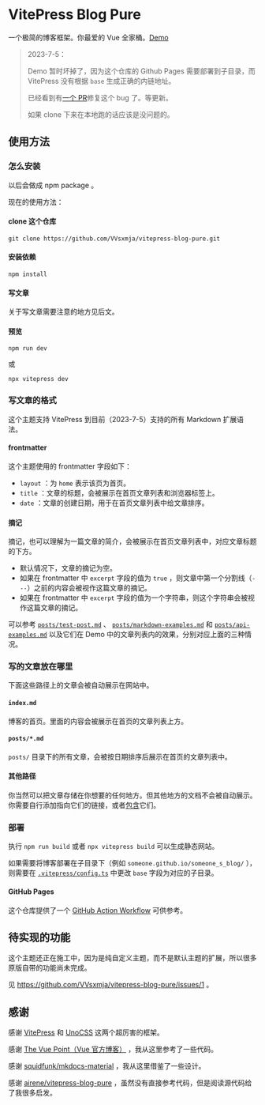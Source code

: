 # VitePress Blog Pure

一个极简的博客框架。你最爱的 Vue 全家桶。[Demo](https://vvsxmja.github.io/vitepress-blog-pure/)

> 2023-7-5：
>
> Demo 暂时坏掉了，因为这个仓库的 Github Pages 需要部署到子目录，而 VitePress 没有根据 `base` 生成正确的内链地址。
>
> 已经看到有[一个 PR](https://github.com/vuejs/vitepress/pull/2578)修复这个 bug 了。等更新。
>
> 如果 clone 下来在本地跑的话应该是没问题的。

## 使用方法

### 怎么安装

以后会做成 npm package 。

现在的使用方法：

#### clone 这个仓库

```shell
git clone https://github.com/VVsxmja/vitepress-blog-pure.git
```

#### 安装依赖

```shell
npm install
```

#### 写文章

关于写文章需要注意的地方见后文。

#### 预览

```shell
npm run dev
```

或

```shell
npx vitepress dev
```

### 写文章的格式

这个主题支持 VitePress 到目前（2023-7-5）支持的所有 Markdown 扩展语法。

#### frontmatter

这个主题使用的 frontmatter 字段如下：

- `layout` ：为 `home` 表示该页为首页。
- `title` ：文章的标题，会被展示在首页文章列表和浏览器标签上。
- `date` ：文章的创建日期，用于在首页文章列表中给文章排序。

#### 摘记

摘记，也可以理解为一篇文章的简介，会被展示在首页文章列表中，对应文章标题的下方。

- 默认情况下，文章的摘记为空。
- 如果在 frontmatter 中 `excerpt` 字段的值为 `true` ，则文章中第一个分割线（`---`）之前的内容会被视作这篇文章的摘记。
- 如果在 frontmatter 中 `excerpt` 字段的值为一个字符串，则这个字符串会被视作这篇文章的摘记。

可以参考 [`posts/test-post.md`](posts/test-post.md) 、 [`posts/markdown-examples.md`](posts/markdown-examples.md) 和 [`posts/api-examples.md`](posts/api-examples.md) 以及它们在 Demo 中的文章列表内的效果，分别对应上面的三种情况。

### 写的文章放在哪里

下面这些路径上的文章会被自动展示在网站中。

#### `index.md`

博客的首页。里面的内容会被展示在首页的文章列表上方。

#### `posts/*.md`

`posts/` 目录下的所有文章，会被按日期排序后展示在首页的文章列表中。

#### 其他路径

你当然可以把文章存储在你想要的任何地方。但其他地方的文档不会被自动展示。你需要自行添加指向它们的链接，或者[包含](https://vitepress.dev/guide/markdown#markdown-file-inclusion)它们。

### 部署

执行 `npm run build` 或者 `npx vitepress build` 可以生成静态网站。

如果需要将博客部署在子目录下（例如 `someone.github.io/someone_s_blog/` ），则需要在 [`.vitepress/config.ts`](.vitepress/config.ts) 中更改 `base` 字段为对应的子目录。

#### GitHub Pages

这个仓库提供了一个 [GitHub Action Workflow](.github/workflows/pages.yml) 可供参考。

## 待实现的功能

这个主题还正在施工中，因为是纯自定义主题，而不是默认主题的扩展，所以很多原版自带的功能尚未完成。

见 https://github.com/VVsxmja/vitepress-blog-pure/issues/1 。

## 感谢

感谢 [VitePress](https://github.com/vuejs/vitepress) 和 [UnoCSS](https://github.com/unocss/unocss) 这两个超厉害的框架。

感谢 [The Vue Point（Vue 官方博客）](https://github.com/vuejs/blog) ，我从这里参考了一些代码。

感谢 [squidfunk/mkdocs-material](https://github.com/squidfunk/mkdocs-material) ，我从这里借鉴了一些设计。

感谢 [airene/vitepress-blog-pure](https://github.com/airene/vitepress-blog-pure) ，虽然没有直接参考代码，但是阅读源代码给了我很多启发。
